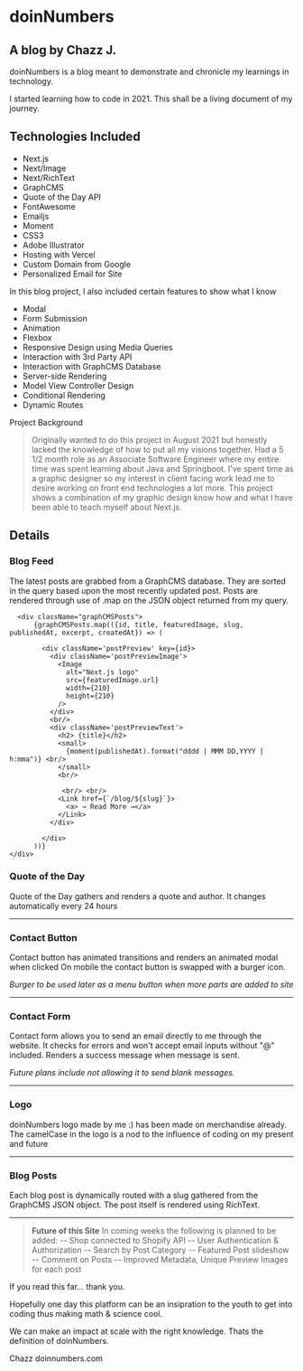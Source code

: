 # doinNumbers
## A blog by Chazz J. 


doinNumbers is a blog meant to demonstrate and chronicle my learnings in technology.

I started learning how to code in 2021. This shall be a living document of my journey. 



## Technologies Included

- Next.js
- Next/Image
- Next/RichText
- GraphCMS
- Quote of the Day API
- FontAwesome
- Emailjs
- Moment
- CSS3
- Adobe Illustrator
- Hosting with Vercel
- Custom Domain from Google
- Personalized Email for Site

In this blog project, I also included certain features to show what I know
 
 - Modal
 - Form Submission
 - Animation
 - Flexbox
 - Responsive Design using Media Queries
 - Interaction with 3rd Party API
 - Interaction with GraphCMS Database
 - Server-side Rendering
 - Model View Controller Design
 - Conditional Rendering
 - Dynamic Routes


Project Background
> Originally wanted to do this project in August 2021 but honestly lacked the knowledge of how to put all my visions together. Had a 5 1/2 month role as an Associate Software Engineer where my entire time was spent learning about Java and Springboot. I've spent time as a graphic designer so my interest in client facing work lead me to desire working on front end technologies a lot more. This project shows a combination of my graphic design know how and what I have been able to teach myself about Next.js.


## Details
### Blog Feed
The latest posts are grabbed from a GraphCMS database. They are sorted in the query based upon the most recently updated post. 
Posts are rendered through use of .map on the JSON object returned from my query. 
```
  <div className="graphCMSPosts">
      {graphCMSPosts.map(({id, title, featuredImage, slug, publishedAt, excerpt, createdAt}) => (
       
        <div className='postPreview' key={id}> 
          <div className='postPreviewImage'>
            <Image
              alt="Next.js logo"
              src={featuredImage.url}
              width={210}
              height={210}
            />
          </div>
          <br/>
          <div className='postPreviewText'>
            <h2> {title}</h2> 
            <small>
              {moment(publishedAt).format("dddd | MMM DD,YYYY | h:mma")} <br/>
            </small>
            <br/>
            
             <br/> <br/>
            <Link href={`/blog/${slug}`}>
              <a> → Read More →</a>
            </Link>
          </div>

        </div>
      ))}
</div>
```

### Quote of the Day
Quote of the Day gathers and renders a quote and author. It changes automatically every 24 hours

---
### Contact Button
Contact button has animated transitions and renders an animated modal when clicked
On mobile the contact button is swapped with a burger icon.

*Burger to be used later as a menu button when more parts are added to site*

----
### Contact Form
Contact form allows you to send an email directly to me through the website. It checks for errors and won't accept email inputs without "@" included. Renders a success message when message is sent.

*Future plans include not allowing it to send blank messages.* 

---
### Logo
doinNumbers logo made by me :) has been made on merchandise already. The camelCase in the logo is a nod to the influence of coding on my present and future

---

### Blog Posts
Each blog post is dynamically routed with a slug gathered from the GraphCMS JSON object. The post itself is rendered using RichText.

---

> **Future of this Site**
In coming weeks the following is planned to be added:
-- Shop connected to Shopify API
-- User Authentication & Authorization
-- Search by Post Category
-- Featured Post slideshow
-- Comment on Posts
-- Improved Metadata, Unique Preview Images for each post

If you read this far... thank you. 

Hopefully one day this platform can be an insipration to the youth to get into coding thus making math & science cool.

We can make an impact at scale with the right knowledge. Thats the definition of doinNumbers. 

Chazz
doinnumbers.com
